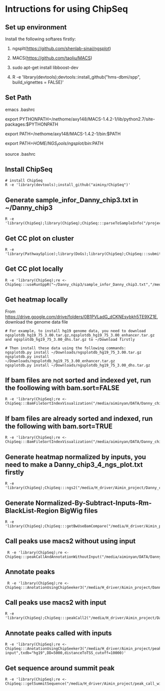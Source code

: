 # Intructions for using ChipSeq

## Set up environment

Install the following softares firstly:

1. ngsplt(https://github.com/shenlab-sinai/ngsplot)

2. MACS(https://github.com/taoliu/MACS)

3. sudo apt-get install libboost-dev

4. R -e 'library(devtools);devtools::install_github("hms-dbmi/spp", build_vignettes = FALSE)'

## Set Path

emacs .bashrc

export PYTHONPATH=/nethome/axy148/MACS-1.4.2-1/lib/python2.7/site-packages:$PYTHONPATH

export PATH=/nethome/axy148/MACS-1.4.2-1/bin:$PATH

export PATH=$HOME/NGS_tools/ngsplot/bin:$PATH

source .bashrc

## Install ChipSeq
```{r}
# install ChipSeq
R -e 'library(devtools);install_github("aiminy/ChipSeq")'
```

## Generate sample_infor_Danny_chip3.txt in ~/Danny_chip3
```{r} 
R -e 'library(ChipSeq);library(ChipSeq);ChipSeq:::parseToSampleInfo("/projects/scratch/bbc/Project/Danny_chip3/Filtered_bam","*.bam$","~/Danny_chip3","sample_infor_Danny_chip3.txt","Danny_chip3")'
```  

## Get CC plot on cluster
```{r}
R -e 'library(PathwaySplice);library(DoGs);library(ChipSeq);ChipSeq:::submitJob4useRunSppR(""~/Danny_chip3/sample_infor_Danny_chip3.txt","/projects/scratch/bbc/Project/Danny_chip3/Filtered_bam","/scratch/projects/bbc/aiminy_project/Danny_chip3_Chipseq_QC")'
```

## Get CC plot locally
```{r}
R -e 'library(ChipSeq);re <- ChipSeq:::useRunSppR("~/Danny_chip3/sample_infor_Danny_chip3.txt","/media/aiminyan/DATA/Danny_chip3","/media/aiminyan/DATA/Danny_chip3_chipSeq_QC")'
```

## Get heatmap locally

From https://drive.google.com/drive/folders/0B1PVLadG_dCKNEsybkh5TE9XZ1E, download the genome data file

```{r}
# For example, to install hg19 genome data, you need to download ngsplotdb_hg19_75_3.00.tar.gz,ngsplotdb_hg19_75_3.00_enhancer.tar.gz and ngsplotdb_hg19_75_3.00_dhs.tar.gz to ~/Download firstly

# Then install these data using the following commands:
ngsplotdb.py install ~/Downloads/ngsplotdb_hg19_75_3.00.tar.gz
ngsplotdb.py install ~/Downloads/ngsplotdb_hg19_75_3.00_enhancer.tar.gz
ngsplotdb.py install ~/Downloads/ngsplotdb_hg19_75_3.00_dhs.tar.gz
```

## If bam files are not sorted and indexed yet, run the foollowing with bam.sort=FALSE
```{r}
R -e 'library(ChipSeq);re <- ChipSeq:::BamFileSortIndexVisualization("/media/aiminyan/DATA/Danny_chip3","*.bam$","/media/aiminyan/DATA/Danny_chip3_heatmap",5000,"Hs")'
```  

## If bam files are already sorted and indexed, run the following with bam.sort=TRUE
```{r}
R -e 'library(ChipSeq);re <- ChipSeq:::BamFileSortIndexVisualization("/media/aiminyan/DATA/Danny_chip3","*.bam$","/media/aiminyan/DATA/Danny_chip3_heatmap",5000,"Hs",bam.sort=TRUE)'
```  

## Generate heatmap normalized by inputs, you need to make a Danny_chip3_4_ngs_plot.txt firstly
```{r}
R -e 'library(ChipSeq);ChipSeq:::ngs2("/media/H_driver/Aimin_project/Danny_chip3_4_ngs_plot.txt",5000,"/media/H_driver/Aimin_project/heapmapNormalizedByInput")'
```

## Generate Normalized-By-Subtract-Inputs-Rm-BlackList-Region BigWig files
```{r}
R -e 'library(ChipSeq);ChipSeq:::getBwUseBamCompare("/media/H_driver/Aimin_project/Danny_chip3.txt","/media/H_driver/Aimin_project/REF/consensusBlacklist.bed","/media/H_driver/Aimin_project/Norma_sub_Coverage_rm_bl")'
```

## Call peaks use macs2 without using input
```{r} 
 R -e 'library(ChipSeq);re <- ChipSeq:::peakCallAndAnnotationWithoutInput("/media/aiminyan/DATA/Danny_chip3","/media/H_driver/Danny_chip3_macs2_call","hs","macs2",0.0001)'
```

## Annotate peaks
```{r}
 R -e 'library(ChipSeq);re <- ChipSeq:::AnotationUsingChipSeeker3("/media/H_driver/Aimin_project/Danny_chip3_macs2_call/PeakCall","*.narrowPeak$","/media/H_driver/Aimin_project/Danny_chip3_macs2_annotation",txdb="hg19",DD=5000,distanceToTSS_cutoff=10000)'
```

## Call peaks use macs2 with input
```{r}
R -e 'library(ChipSeq);ChipSeq:::peakCall2("/media/H_driver/Aimin_project/Danny_chip3.txt","hs","/media/H_driver/Aimin_project/peak_call_with_input","macs2",0.00001)'
```

## Annotate peaks called with inputs
```{r}
R -e 'library(ChipSeq);re <- ChipSeq:::AnotationUsingChipSeeker3("/media/H_driver/Aimin_project/peak_call_with_input","*.narrowPeak$","/media/H_driver/Aimin_project/Danny_chip3_macs2_annotation_with_ input",txdb="hg19",DD=5000,distanceToTSS_cutoff=10000)'
```

## Get sequence around summit peak
```{r}
R -e 'library(ChipSeq);re <- ChipSeq:::getSummitSequence("/media/H_driver/Aimin_project/peak_call_with_input","*.xls$","hg19","/media/H_driver/Aimin_project/SummitSeq")'
```
